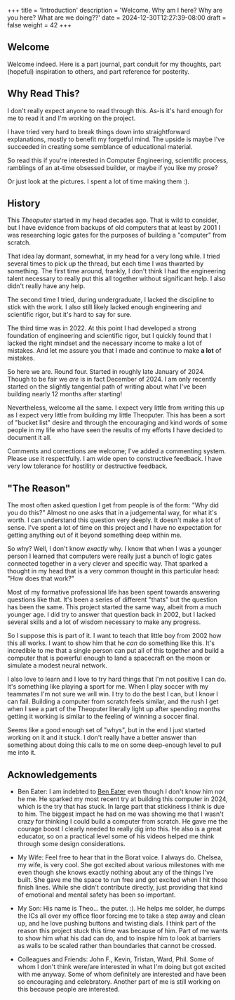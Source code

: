 +++
title = 'Introduction'
description = 'Welcome. Why am I here? Why are you here? What are we doing??'
date = 2024-12-30T12:27:39-08:00
draft = false
weight = 42
+++

## Welcome

Welcome indeed. Here is a part journal, part conduit for my thoughts,
part (hopeful) inspiration to others, and part reference for
posterity.

## Why Read This?

I don't really expect anyone to read through this. As-is it's hard
enough for me to read it and I'm working on the project.

I have tried very hard to break things down into straightforward
explanations, mostly to benefit my forgetful mind. The upside is maybe
I've succeeded in creating some semblance of educational material.

So read this if you're interested in Computer Engineering, scientific
process, ramblings of an at-time obsessed builder, or maybe if you
like my prose?

Or just look at the pictures. I spent a lot of time making them :).

## History

This *Theoputer* started in my head decades ago. That is wild to
consider, but I have evidence from backups of old computers that at
least by 2001 I was researching logic gates for the purposes of
building a "computer" from scratch.

That idea lay dormant, somewhat, in my head for a very long while. I
tried several times to pick up the thread, but each time I was
thwarted by something. The first time around, frankly, I don't think I
had the engineering talent necessary to really put this all together
without significant help. I also didn't really have any help.

The second time I tried, during undergraduate, I lacked the discipline
to stick with the work. I also still likely lacked enough engineering
and scientific rigor, but it's hard to say for sure.

The third time was in 2022. At this point I had developed a strong
foundation of engineering and scientific rigor, but I quickly found
that I lacked the right mindset and the necessary income to make a lot
of mistakes. And let me assure you that I made and continue to make
**a lot** of mistakes.

So here we are. Round four. Started in roughly late January of
2024. Though to be fair we *are* is in fact December of 2024. I am
only recently started on the slightly tangential path of writing about
what I've been building nearly 12 months after starting!

Nevertheless, welcome all the same. I expect very little from writing
this up as I expect very little from building my little
Theoputer. This has been a sort of "bucket list" desire and through
the encouraging and kind words of some people in my life who have seen
the results of my efforts I have decided to document it all.

Comments and corrections are welcome; I've added a commenting
system. Please use it respectfully. I am wide open to constructive
feedback. I have very low tolerance for hostility or destructive
feedback.

## "The Reason"

The most often asked question I get from people is of the form: "Why
did you do this?" Almost no one asks that in a judgemental way, for
what it's worth. I can understand this question very deeply. It
doesn't make a lot of sense. I've spent a lot of time on this project
and I have no expectation for getting anything out of it beyond
something deep within me.

So why? Well, I don't know *exactly* why. I know that when I was a
younger person I learned that computers were really just a bunch of
logic gates connected together in a very clever and specific way. That
sparked a thought in my head that is a very common thought in this
particular head: "How does that work?"

Most of my formative professional life has been spent towards
answering questions like that. It's been a series of different "thats"
but the question has been the same. This project started the same way,
albeit from a much younger age. I did try to answer that question back
in 2002, but I lacked several skills and a lot of wisdom necessary to
make any progress.

So I suppose this is part of it. I want to teach that little boy from
2002 how this all works. I want to show him that he *can* do something
like this. It's incredible to me that a single person can put all of
this together and build a computer that is powerful enough to land a
spacecraft on the moon or simulate a modest neural network.

I also love to learn and I love to try hard things that I'm not
positive I can do. It's something like playing a sport for me. When I
play soccer with my teammates I'm not sure we will win. I try to do
the best I can, but I know I can fail. Building a computer from
scratch feels similar, and the rush I get when I see a part of the
Theoputer literally light up after spending months getting it working
is similar to the feeling of winning a soccer final.

Seems like a good enough set of "whys", but in the end I just started
working on it and it stuck. I don't really have a better answer than
something about doing this calls to me on some deep-enough level to
pull me into it.

## Acknowledgements

* Ben Eater: I am indebted to [Ben Eater](https://eater.net/) even
  though I don't know him nor he me. He sparked my most recent try at
  building this computer in 2024, which is the try that has stuck. In
  large part that stickiness I think is due to him. The biggest impact
  he had on me was showing me that I wasn't crazy for thinking I could
  build a computer from scratch. He gave me the courage boost I
  clearly needed to really dig into this. He also is a great educator,
  so on a practical level some of his videos helped me think through
  some design considerations.

* My Wife: Feel free to hear that in the Borat voice. I always
  do. Chelsea, my wife, is very cool. She got excited about various
  milestones with me even though she knows exactly nothing about any
  of the things I've built. She gave me the space to run free and got
  excited when I hit those finish lines. While she didn't contribute
  directly, just providing that kind of emotional and mental safety
  has been so important.

* My Son: His name is Theo... the puter. :). He helps me solder, he
  dumps the ICs all over my office floor forcing me to take a step
  away and clean up, and he love pushing buttons and twisting dials. I
  think part of the reason this project stuck this time was because of
  him. Part of me wants to show him what his dad can do, and to
  inspire him to look at barriers as walls to be scaled rather than
  boundaries that cannot be crossed.

* Colleagues and Friends: John F., Kevin, Tristan, Ward, Phil. Some of
  whom I don't think were/are interested in what I'm doing but got
  excited with me anyway. Some of whom definitely are interested and
  have been so encouraging and celebratory. Another part of me is
  still working on this because people are interested.
